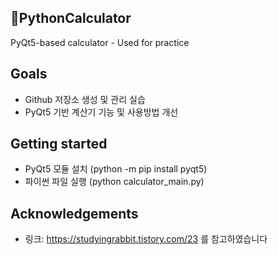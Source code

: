 ## PythonCalculator
PyQt5-based calculator - Used for practice

## Goals

* Github 저장소 생성 및 관리 실습
* PyQt5 기반 계산기 기능 및 사용방법 개선

## Getting started

* PyQt5 모듈 설치 (python -m pip install pyqt5)
* 파이썬 파일 실행 (python calculator_main.py)

## Acknowledgements
* 링크: https://studyingrabbit.tistory.com/23 를 참고하였습니다
